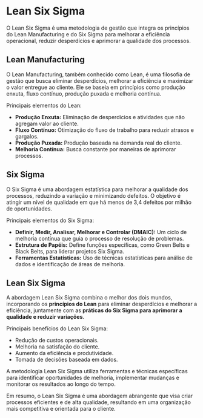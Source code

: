 # Lean Six Sigma

O Lean Six Sigma é uma metodologia de gestão que integra os princípios do Lean Manufacturing e do Six Sigma para melhorar a eficiência operacional, reduzir desperdícios e aprimorar a qualidade dos processos.

## Lean Manufacturing

O Lean Manufacturing, também conhecido como Lean, é uma filosofia de gestão que busca eliminar desperdícios, melhorar a eficiência e maximizar o valor entregue ao cliente. Ele se baseia em princípios como produção enxuta, fluxo contínuo, produção puxada e melhoria contínua.

Principais elementos do Lean:

- **Produção Enxuta:** Eliminação de desperdícios e atividades que não agregam valor ao cliente.
- **Fluxo Contínuo:** Otimização do fluxo de trabalho para reduzir atrasos e gargalos.
- **Produção Puxada:** Produção baseada na demanda real do cliente.
- **Melhoria Contínua:** Busca constante por maneiras de aprimorar processos.

## Six Sigma

O Six Sigma é uma abordagem estatística para melhorar a qualidade dos processos, reduzindo a variação e minimizando defeitos. O objetivo é atingir um nível de qualidade em que há menos de 3,4 defeitos por milhão de oportunidades.

Principais elementos do Six Sigma:

- **Definir, Medir, Analisar, Melhorar e Controlar (DMAIC):** Um ciclo de melhoria contínua que guia o processo de resolução de problemas.
- **Estrutura de Papéis:** Define funções específicas, como Green Belts e Black Belts, para liderar projetos Six Sigma.
- **Ferramentas Estatísticas:** Uso de técnicas estatísticas para análise de dados e identificação de áreas de melhoria.

## Lean Six Sigma

A abordagem Lean Six Sigma combina o melhor dos dois mundos, incorporando os **princípios do Lean** para eliminar desperdícios e melhorar a eficiência, juntamente com as **práticas do Six Sigma para aprimorar a qualidade e reduzir variações**.

Principais benefícios do Lean Six Sigma:

- Redução de custos operacionais.
- Melhoria na satisfação do cliente.
- Aumento da eficiência e produtividade.
- Tomada de decisões baseada em dados.

A metodologia Lean Six Sigma utiliza ferramentas e técnicas específicas para identificar oportunidades de melhoria, implementar mudanças e monitorar os resultados ao longo do tempo.

Em resumo, o Lean Six Sigma é uma abordagem abrangente que visa criar processos eficientes e de alta qualidade, resultando em uma organização mais competitiva e orientada para o cliente.
